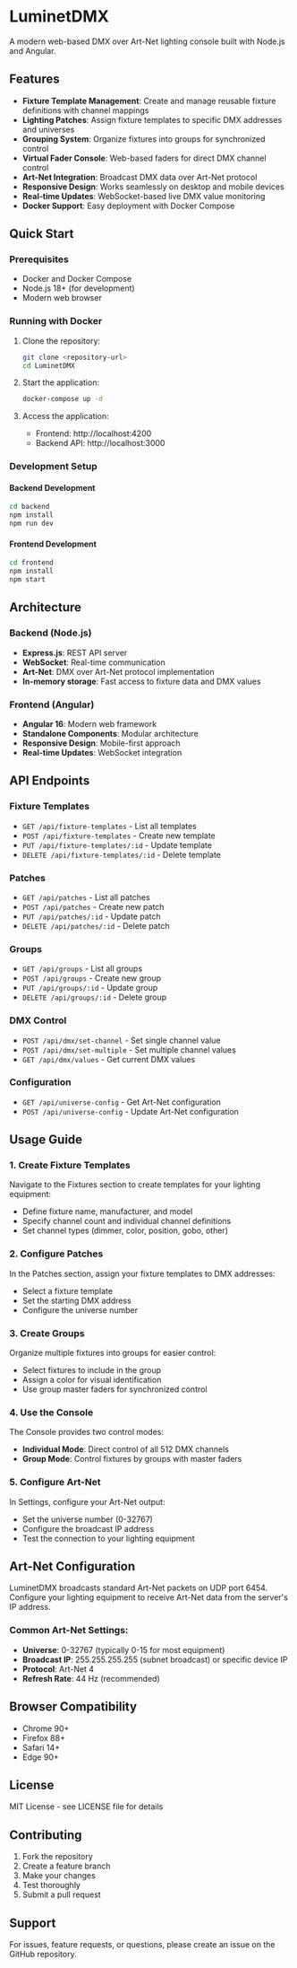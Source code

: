 # LuminetDMX

A modern web-based DMX over Art-Net lighting console built with Node.js and Angular.

## Features

- **Fixture Template Management**: Create and manage reusable fixture definitions with channel mappings
- **Lighting Patches**: Assign fixture templates to specific DMX addresses and universes
- **Grouping System**: Organize fixtures into groups for synchronized control
- **Virtual Fader Console**: Web-based faders for direct DMX channel control
- **Art-Net Integration**: Broadcast DMX data over Art-Net protocol
- **Responsive Design**: Works seamlessly on desktop and mobile devices
- **Real-time Updates**: WebSocket-based live DMX value monitoring
- **Docker Support**: Easy deployment with Docker Compose

## Quick Start

### Prerequisites

- Docker and Docker Compose
- Node.js 18+ (for development)
- Modern web browser

### Running with Docker

1. Clone the repository:
   ```bash
   git clone <repository-url>
   cd LuminetDMX
   ```

2. Start the application:
   ```bash
   docker-compose up -d
   ```

3. Access the application:
   - Frontend: http://localhost:4200
   - Backend API: http://localhost:3000

### Development Setup

#### Backend Development

```bash
cd backend
npm install
npm run dev
```

#### Frontend Development

```bash
cd frontend
npm install
npm start
```

## Architecture

### Backend (Node.js)

- **Express.js**: REST API server
- **WebSocket**: Real-time communication
- **Art-Net**: DMX over Art-Net protocol implementation
- **In-memory storage**: Fast access to fixture data and DMX values

### Frontend (Angular)

- **Angular 16**: Modern web framework
- **Standalone Components**: Modular architecture
- **Responsive Design**: Mobile-first approach
- **Real-time Updates**: WebSocket integration

## API Endpoints

### Fixture Templates
- `GET /api/fixture-templates` - List all templates
- `POST /api/fixture-templates` - Create new template
- `PUT /api/fixture-templates/:id` - Update template
- `DELETE /api/fixture-templates/:id` - Delete template

### Patches
- `GET /api/patches` - List all patches
- `POST /api/patches` - Create new patch
- `PUT /api/patches/:id` - Update patch
- `DELETE /api/patches/:id` - Delete patch

### Groups
- `GET /api/groups` - List all groups
- `POST /api/groups` - Create new group
- `PUT /api/groups/:id` - Update group
- `DELETE /api/groups/:id` - Delete group

### DMX Control
- `POST /api/dmx/set-channel` - Set single channel value
- `POST /api/dmx/set-multiple` - Set multiple channel values
- `GET /api/dmx/values` - Get current DMX values

### Configuration
- `GET /api/universe-config` - Get Art-Net configuration
- `POST /api/universe-config` - Update Art-Net configuration

## Usage Guide

### 1. Create Fixture Templates

Navigate to the Fixtures section to create templates for your lighting equipment:
- Define fixture name, manufacturer, and model
- Specify channel count and individual channel definitions
- Set channel types (dimmer, color, position, gobo, other)

### 2. Configure Patches

In the Patches section, assign your fixture templates to DMX addresses:
- Select a fixture template
- Set the starting DMX address
- Configure the universe number

### 3. Create Groups

Organize multiple fixtures into groups for easier control:
- Select fixtures to include in the group
- Assign a color for visual identification
- Use group master faders for synchronized control

### 4. Use the Console

The Console provides two control modes:
- **Individual Mode**: Direct control of all 512 DMX channels
- **Group Mode**: Control fixtures by groups with master faders

### 5. Configure Art-Net

In Settings, configure your Art-Net output:
- Set the universe number (0-32767)
- Configure the broadcast IP address
- Test the connection to your lighting equipment

## Art-Net Configuration

LuminetDMX broadcasts standard Art-Net packets on UDP port 6454. Configure your lighting equipment to receive Art-Net data from the server's IP address.

### Common Art-Net Settings:
- **Universe**: 0-32767 (typically 0-15 for most equipment)
- **Broadcast IP**: 255.255.255.255 (subnet broadcast) or specific device IP
- **Protocol**: Art-Net 4
- **Refresh Rate**: 44 Hz (recommended)

## Browser Compatibility

- Chrome 90+
- Firefox 88+
- Safari 14+
- Edge 90+

## License

MIT License - see LICENSE file for details

## Contributing

1. Fork the repository
2. Create a feature branch
3. Make your changes
4. Test thoroughly
5. Submit a pull request

## Support

For issues, feature requests, or questions, please create an issue on the GitHub repository.